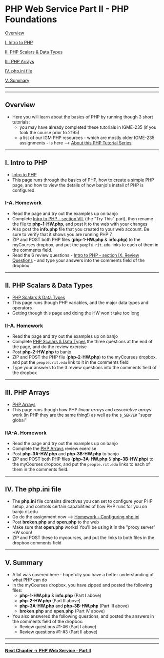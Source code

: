 # PHP Web Service Part II - PHP Foundations

[Overview](#overview)

[I. Intro to PHP](#intro-to-php)

[II. PHP Scalars & Data Types](#php-data-types)

[III. PHP Arrays](#php-arrays)

[IV. php.ini file](#php-ini)

[V. Summary](#summary)

<hr><hr>

<a id="overview" />

## Overview
- Here you will learn about the basics of PHP by running though 3 short tutorials:
  - you may have already completed these tutorials in IGME-235 (if you took the course prior to 2195)
  - a list of our IGM PHP resources - which are mostly older IGME-235 assignments - is here --> [About this PHP Tutorial Series](https://github.com/tonethar/IGME-230-Master/blob/master/notes/php-0.md)

<hr>

<a id="intro-to-php" />

## I. Intro to PHP

- [Intro to PHP](https://github.com/tonethar/IGME-230-Master/blob/master/notes/php-1.md)
- This page runs through the basics of PHP, how to create a simple PHP page, and how to view the details of how banjo's install of PHP is configured.

### I-A. Homework

- Read the page and try out the examples up on banjo
- Complete [Intro to PHP - section VII.](https://github.com/tonethar/IGME-230-Master/blob/master/notes/php-1.md#section7) (the "Try This" part), then rename the file to **php-1-HW.php**, and post it to the web with your changes
- Also post the **info.php** file that you created to your web account. Be sure to verify that it shows you are running PHP 7.
- ZIP and POST both PHP files (**php-1-HW.php** & **info.php**) to the myCourses dropbox, and put the `people.rit.edu` links to each of them in the comments field.
- Read the 6 review questions - [Intro to PHP - section IX. Review Questions](https://github.com/tonethar/IGME-230-Master/blob/master/notes/php-1.md#section9) - and type your answers into the comments field of the dropbox

<hr>

<a id="php-data-types" />

## II. PHP Scalars & Data Types

- [PHP Scalars & Data Types](https://github.com/tonethar/IGME-230-Master/blob/master/notes/php-2.md)
- This page runs though PHP variables, and the major data types and operators
- Getting though this page and doing the HW won't take too long

### II-A. Homework

- Read the page and try out the examples up on banjo
- Complete [PHP Scalars & Data Types](https://github.com/tonethar/IGME-230-Master/blob/master/notes/php-2.md#section10) the three questions at the end of the page, and do the review exercise
- Post **php-2-HW.php** to banjo
- ZIP and POST the PHP file (**php-2-HW.php**) to the myCourses dropbox, and put the `people.rit.edu` link to it in the comments field
- Type your answers to the 3 review questions into the comments field of the dropbox



<hr>

<a id="php-arrays" />

## III. PHP Arrays

- [PHP Arrays](https://github.com/tonethar/IGME-230-Master/blob/master/notes/php-3.md)
- This page runs though how PHP *linear arrays* and *associative arrays* work (in PHP they are the same thing!) as well as the `$_SERVER` "super global"


### IIA-A. Homework

- Read the page and try out the examples up on banjo
- Complete the [PHP Arrays](https://github.com/tonethar/IGME-230-Master/blob/master/notes/php-3.md#section7) review exercise
- Post **php-3A-HW.php** and **php-3B-HW.php** to banjo
- ZIP and POST both PHP files (**php-3A-HW.php** & **php-3B-HW.php**) to the myCourses dropbox, and put the `people.rit.edu` links to each of them in the comments field.


<hr>

<a id="php-ini" />

## IV. The php.ini file

- The **php.ini** file contains directives you can set to configure your PHP setup, and controls certain capabilities of how PHP runs for you on banjo.rit.edu
- Go do the assignment now --> [Homework - Configuring php.ini](https://github.com/tonethar/IGME-230-Master/blob/master/notes/HW-php-ini.md)
- Post **broken.php** and **open.php** to the web
- Make sure that **open.php** works! You'll be using it in the "proxy server" HW soon!
- ZIP and POST these to mycourses, and put the links to both files in the dropbox comments field


<hr>

<a id="summary" />

## V. Summary
- A lot was covered here - hopefully you have a better understanding of what PHP can do
- In the myCourses dropbox, you have zipped and posted the following files:
  - **php-1-HW.php** & **info.php** (Part I above)
  - **php-2-HW.php** (Part II above)
  - **php-3A-HW.php** and **php-3B-HW.php** (Part III above)
  - **broken.php** and **open.php** (Part IV above)
- You also answered the following questions, and posted the answers in the comments field of the dropbox:
  - Review questions #1-#6 (Part I above)
  - Review questions #1-#3 (Part II above)

<hr><hr>

**[Next Chapter -> PHP Web Service - Part II](HW-php-web-service-2.md)**
